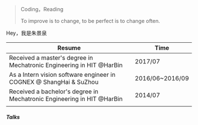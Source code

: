 > Coding，Reading  
>
> To improve is to change, to be perfect is to change often.

Hey，我是朱景泉

| Resume                                   | Time            |
| ---------------------------------------- | --------------- |
| Received a master's degree in  Mechatronic Engineering in HIT @HarBin | 2017/07         |
| As a Intern vision software engineer in COGNEX @ ShangHai & SuZhou | 2016/06~2016/09 |
| Received a bachelor's degree in  Mechatronic Engineering in HIT @HarBin | 2014/07         |
|                                          |                 |


##### Talks

[1]: https://www.zhihu.com/people/zhu-jing-quan-47/activities	"知乎"
